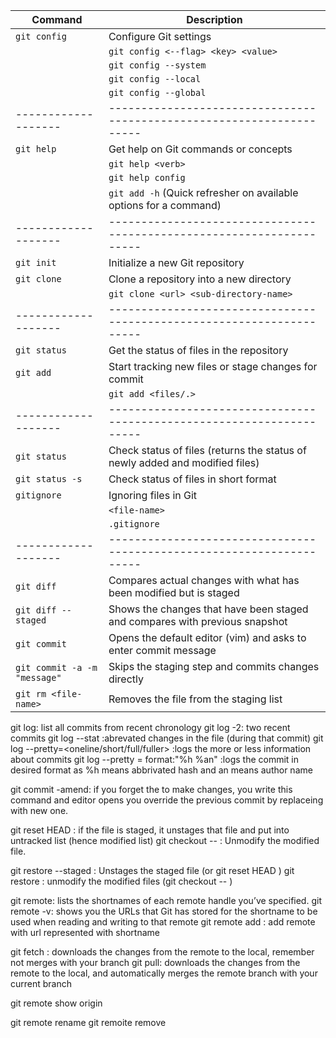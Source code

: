 | Command                      | Description                                                                  |
| ---------------------------- | ---------------------------------------------------------------------------- |
| `git config`                 | Configure Git settings                                                       |
|                              | `git config <--flag> <key> <value>`                                          |
|                              | `git config --system`                                                        |
|                              | `git config --local`                                                         |
|                              | `git config --global`                                                        |
| -------------------          | ---------------------------------------------------------------------        |
| `git help`                   | Get help on Git commands or concepts                                         |
|                              | `git help <verb>`                                                            |
|                              | `git help config`                                                            |
|                              | `git add -h` (Quick refresher on available options for a command)            |
| -------------------          | ---------------------------------------------------------------------        |
| `git init`                   | Initialize a new Git repository                                              |
| `git clone`                  | Clone a repository into a new directory                                      |
|                              | `git clone <url> <sub-directory-name>`                                       |
| -------------------          | ---------------------------------------------------------------------        |
| `git status`                 | Get the status of files in the repository                                    |
| `git add`                    | Start tracking new files or stage changes for commit                         |
|                              | `git add <files/.>`                                                          |
| -------------------          | ---------------------------------------------------------------------        |
| `git status`                 | Check status of files (returns the status of newly added and modified files) |
| `git status -s`              | Check status of files in short format                                        |
| `gitignore`                  | Ignoring files in Git                                                        |
|                              | `<file-name>`                                                                |
|                              | `.gitignore`                                                                 |
| -------------------          | ---------------------------------------------------------------------        |
| `git diff`                   | Compares actual changes with what has been modified but is staged            |
| `git diff --staged`          | Shows the changes that have been staged and compares with previous snapshot  |
| `git commit`                 | Opens the default editor (vim) and asks to enter commit message              |
| `git commit -a -m "message"` | Skips the staging step and commits changes directly                          |
| `git rm <file-name>`         | Removes the file from the staging list                                       |

git log: list all commits from recent chronology
git log -2: two recent commits
git log --stat :abrevated changes in the file (during that commit)
git log --pretty=<oneline/short/full/fuller> :logs the more or less information about commits
git log --pretty = format:"%h %an" :logs the commit in desired format as %h means abbrivated hash and an means author name

git commit -amend: if you forget the to make changes, you write this command and editor opens you override the previous commit by replaceing with new one.

git reset HEAD <filename>: if the file is staged, it unstages that file and put into untracked list (hence modified list)
git checkout -- <filename>: Unmodify the modified file.

git restore --staged <filename>: Unstages the staged file (or git reset HEAD <filename>)
git restore <filename>: unmodify the modified files (git checkout -- <filename>)

git remote: lists the shortnames of each remote handle you’ve specified.
git remote -v: shows you the URLs that Git has stored for the shortname to be used when reading and writing to that remote
git remote add <shortname> <URL>: add remote with url represented with shortname

git fetch <shortname-remote>: downloads the changes from the remote to the local, remember not merges with your branch
git pull: downloads the changes from the remote to the local, and automatically merges the remote branch with your current branch

git remote show origin

git remote rename <old> <new-remote>
git remoite remove <remote-name>
